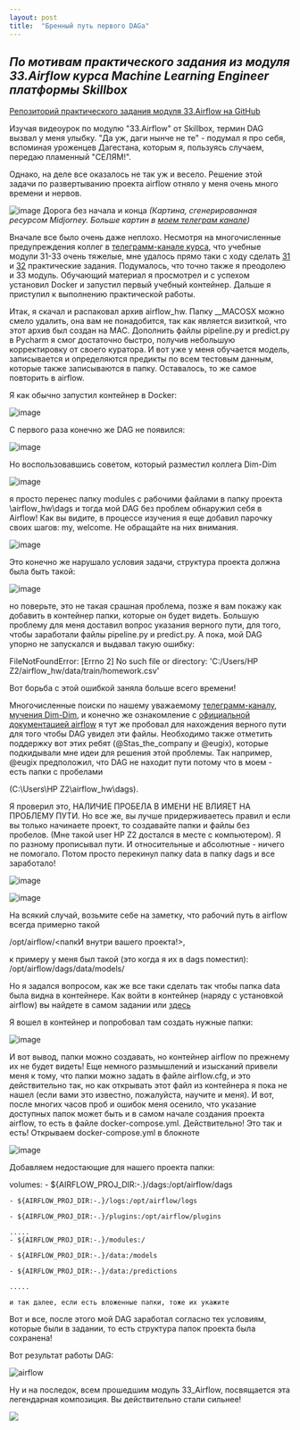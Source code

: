```yaml
---
layout: post
title:  "Бренный путь первого DAGa"
---
```

## *По мотивам практического задания из модуля 33.Airflow курса Machine Learning Engineer платформы Skillbox*

[Репозиторий практического задания модуля 33.Airflow на GitHub](https://github.com/UzunDemir/airflow_hw)

Изучая видеоурок по модулю "33.Airflow" от Skillbox, термин DAG вызвал у меня улыбку. "Да уж, даги нынче не те" - подумал я про себя, вспоминая уроженцев Дагестана, которым я, пользуясь случаем, передаю пламенный "СЕЛЯМ!". 

Однако, на деле все оказалось не так уж и весело. Решение этой задачи по развертыванию проекта airflow отняло у меня очень много времени и нервов.

![image](https://user-images.githubusercontent.com/94790150/219876028-fe04201a-c925-457c-af68-9ccf20e9aa3d.png)
Дорога без начала и конца *(Картина, сгенерированная ресурсом Midjorney. Больше картин в [моем телеграм канале](https://web.telegram.org/z/#-1664452970))*

Вначале все было очень даже неплохо. Несмотря на многочисленные предупреждения коллег в [телеграмм-канале курса](https://web.telegram.org/z/#-1566722556), что учебные модули 31-33 очень тяжелые, мне удалось прямо таки с ходу сделать [31](https://github.com/UzunDemir/ds-intro-my-lerning/tree/main/31_Model_as_API) и [32](https://github.com/UzunDemir/ds-intro-my-lerning/tree/main/32_Model_monitoring) практические задания. Подумалось, что точно также я преодолею и 33 модуль. Обучающий материал я просмотрел и с успехом установил Docker и запустил первый учебный контейнер. Дальше я приступил к выполнению практической работы.

Итак, я скачал и распаковал архив airflow_hw. Папку __MACOSX можно смело удалить, она вам не понадобится, так как является визиткой, что этот архив был создан на MAC.
Дополнить файлы pipeline.py и predict.py в Pycharm я смог достаточно быстро, получив небольшую корректировку от своего куратора. И вот уже у меня обучается модель, записывается и определяются предикты по всем тестовым данным, которые также записываются в папку. Оставалось, то же самое повторить в airflow. 

Я как обычно запустил контейнер в Docker:

![image](https://user-images.githubusercontent.com/94790150/219742019-e9ea88b4-0519-4d85-b501-8187d9156532.png)

С первого раза конечно же DAG не появился:

![image](https://user-images.githubusercontent.com/94790150/219866554-e1267cdf-9990-44ff-a586-7a699cae9bbc.png)

Но воспользовавшись советом, который разместил коллега Dim-Dim 

![image](https://user-images.githubusercontent.com/94790150/219868312-06546064-1bb0-40d0-97fe-c4361974b06a.png)

я просто перенес папку modules с рабочими файлами в папку проекта \airflow_hw\dags и тогда мой DAG без проблем обнаружил себя в Airflow! Как вы видите, в процессе изучения я еще добавил парочку своих шагов: my, welcome. Не обращайте на них внимания.

![image](https://user-images.githubusercontent.com/94790150/219741460-6ce73252-e556-42fd-937f-a63d2385e39a.png)

Это конечно же нарушало условия задачи, структура проекта должна была быть такой:

![image](https://user-images.githubusercontent.com/94790150/219867488-70cfe528-e74a-4493-97f3-4520fc8b583e.png)

но поверьте, это не такая срашная проблема, позже я вам покажу как добавить в контейнер папки, которые он будет видеть. Большую проблему для меня  доставил вопрос указания верного пути, для того, чтобы заработали файлы pipeline.py и predict.py. А пока, мой DAG упорно не запускался и выдавал такую ошибку:

FileNotFoundError: [Errno 2] No such file or directory: 'C:/Users/HP Z2/airflow_hw/data/train/homework.csv'

Вот борьба с этой ошибкой заняла больше всего времени!

Многочисленные поиски по нашему уважаемому [телеграмм-каналу](https://web.telegram.org/z/#-1566722556), [мучения Dim-Dim](https://github.com/UzunDemir/airflow_hw/blob/main/33.pdf), и конечно же ознакомление с [официальной документацией airflow](https://airflow.apache.org/docs/apache-airflow/stable/start.html) я тут же пробовал для нахождения верного пути для того чтобы DAG увидел эти файлы. Необходимо также отметить поддержку вот этих ребят (@Stas_the_company и @eugix), которые подкидывали мне идеи для решения этой проблемы.
Так например, @eugix предположил, что DAG не находит пути потому что в моем - есть папки с пробелами 

(C:\Users\HP Z2\airflow_hw\dags). 

Я проверил это, НАЛИЧИЕ ПРОБЕЛА В ИМЕНИ НЕ ВЛИЯЕТ НА ПРОБЛЕМУ ПУТИ. Но все же, вы лучше придерживаетесь правил и если вы только начинаете проект, то создавайте папки и файлы без пробелов. (Мне такой user HP Z2 достался в месте с компьютером). Я по разному прописывал пути. И относительные и абсолютные - ничего не помогало. Потом просто перекинул папку data в папку dags и все заработало!

![image](https://user-images.githubusercontent.com/94790150/219742311-c568c3df-cb65-463c-8cf1-8a16b479727b.png)

![image](https://user-images.githubusercontent.com/94790150/219742493-8237fcf0-f331-4a79-996b-49e478ecfedc.png)

На всякий случай, возьмите себе на заметку, что рабочий путь в airflow всегда примерно такой 

/opt/airflow/<папкИ внутри вашего проекта!>, 

к примеру у меня был такой (это когда я их в dags поместил): /opt/airflow/dags/data/models/

Но я задался вопросом, как же все таки сделать так чтобы папка data была видна в контейнере. Как войти в контейнер (наряду с установкой airflow) вы найдете в самом задании или [здесь](https://github.com/UzunDemir/ds-intro-my-lerning/blob/main/33_Airflow/33.1%20%D0%92%D0%B2%D0%B5%D0%B4%D0%B5%D0%BD%D0%B8%D0%B5%20%D0%B2%20Airflow/33.1%20%D0%98%D0%BD%D1%81%D1%82%D1%80%D1%83%D0%BA%D1%86%D0%B8%D1%8F%20%D0%BF%D0%BE%20%D1%83%D1%81%D1%82%D0%B0%D0%BD%D0%BE%D0%B2%D0%BA%D0%B5%20Airflow.pdf)

Я вошел в контейнер и попробовал там создать нужные папки:

![image](https://user-images.githubusercontent.com/94790150/219869618-b0f9d594-8a04-445e-8d56-82248c3a5d2c.png)

И вот вывод, папки можно создавать, но контейнер airflow по прежнему их не будет видеть! Еще немного размышлений и изысканий привели меня к тому, что папки можно задать в файле airflow.cfg, и это действительно так, но как открывать этот файл из контейнера я пока не нашел (если вами это известно, пожалуйста, научите и меня). И вот, после многих часов проб и ошибок меня осенило, что указание доступных папок может быть и в самом начале создания проекта airflow, то есть в файле docker-compose.yml. Действительно! Это так и есть! Открываем docker-compose.yml в блокноте 

![image](https://user-images.githubusercontent.com/94790150/219870104-2b651342-613e-4ad8-9e61-47e45e0e481b.png)

Добавляем недостающие для нашего проекта папки:

volumes:
    - ${AIRFLOW_PROJ_DIR:-.}/dags:/opt/airflow/dags
    
    - ${AIRFLOW_PROJ_DIR:-.}/logs:/opt/airflow/logs
    
    - ${AIRFLOW_PROJ_DIR:-.}/plugins:/opt/airflow/plugins
    
    .....
    - ${AIRFLOW_PROJ_DIR:-.}/modules:/
    
    - ${AIRFLOW_PROJ_DIR:-.}/data:/models
    
    - ${AIRFLOW_PROJ_DIR:-.}/data:/predictions
    
    .....
    
    и так далее, если есть вложенные папки, тоже их укажите
    
 Вот и все, после этого мой DAG заработал согласно тех условиям, которые были в задании, то есть структура папок проекта была сохранена! 
 
 Вот результат работы DAG:
 
 ![airflow](https://user-images.githubusercontent.com/94790150/219755070-ae14b4ed-3b57-41c7-838a-50a15c421c87.png)
 
 Ну и на последок, всем прошедшим модуль 33_Airflow, посвящается эта легендарная композиция. Вы действительно стали сильнее!
 
 [![](http://img.youtube.com/vi/hcgI_6FZHDo/0.jpg)](http://www.youtube.com/watch?v=hcgI_6FZHDo)

